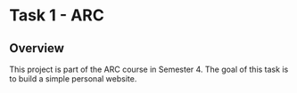 # Task 1 - ARC

## Overview
This project is part of the ARC course in Semester 4. The goal of this task is to build a simple personal website.